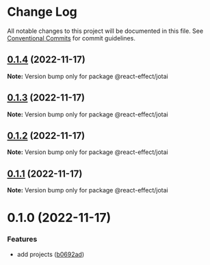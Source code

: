 # Change Log

All notable changes to this project will be documented in this file.
See [Conventional Commits](https://conventionalcommits.org) for commit guidelines.

## [0.1.4](https://github.com/tim-smart/react-effect/compare/@react-effect/jotai@0.1.3...@react-effect/jotai@0.1.4) (2022-11-17)

**Note:** Version bump only for package @react-effect/jotai

## [0.1.3](https://github.com/tim-smart/react-effect/compare/@react-effect/jotai@0.1.2...@react-effect/jotai@0.1.3) (2022-11-17)

**Note:** Version bump only for package @react-effect/jotai

## [0.1.2](https://github.com/tim-smart/react-effect/compare/@react-effect/jotai@0.1.1...@react-effect/jotai@0.1.2) (2022-11-17)

**Note:** Version bump only for package @react-effect/jotai

## [0.1.1](https://github.com/tim-smart/react-effect/compare/@react-effect/jotai@0.1.0...@react-effect/jotai@0.1.1) (2022-11-17)

**Note:** Version bump only for package @react-effect/jotai

# 0.1.0 (2022-11-17)

### Features

- add projects ([b0692ad](https://github.com/tim-smart/react-effect/commit/b0692ad727f55c0c0623c2af1cfde45a9bc8dc8c))
